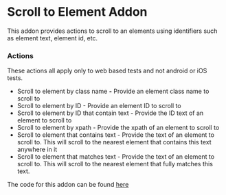 # Scroll to Element Addon

This addon provides actions to scroll to an elements using identifiers such as element text, element id, etc.

### **Actions**&#x20;

These actions all apply only to web based tests and not android or iOS tests.  &#x20;

* Scroll to element by class name **-** Provide an element class name to scroll to
* Scroll to element by ID - Provide an element ID to scroll to
* Scroll to element by ID that contain text  - Provide the ID text of an element to scroll to
* Scroll to element by xpath - Provide the xpath of an element to scroll to
* Scroll to element that contains text  - Provide the text of an element to scroll to. This will scroll to the nearest element that contains this text anywhere in it
* Scroll to element that matches text - Provide the text of an element to scroll to. This will scroll to the nearest element that fully matches this text.&#x20;

The code for this addon can be found [here](https://github.com/testproject-io/addons/tree/master/scroll-to-element)

